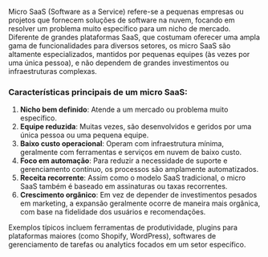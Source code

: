 Micro SaaS (Software as a Service) refere-se a pequenas empresas ou projetos que fornecem soluções de software na nuvem, focando em resolver um problema muito específico para um nicho de mercado. Diferente de grandes plataformas SaaS, que costumam oferecer uma ampla gama de funcionalidades para diversos setores, os micro SaaS são altamente especializados, mantidos por pequenas equipes (às vezes por uma única pessoa), e não dependem de grandes investimentos ou infraestruturas complexas.

### Características principais de um micro SaaS:
1. **Nicho bem definido**: Atende a um mercado ou problema muito específico.
2. **Equipe reduzida**: Muitas vezes, são desenvolvidos e geridos por uma única pessoa ou uma pequena equipe.
3. **Baixo custo operacional**: Operam com infraestrutura mínima, geralmente com ferramentas e serviços em nuvem de baixo custo.
4. **Foco em automação**: Para reduzir a necessidade de suporte e gerenciamento contínuo, os processos são amplamente automatizados.
5. **Receita recorrente**: Assim como o modelo SaaS tradicional, o micro SaaS também é baseado em assinaturas ou taxas recorrentes.
6. **Crescimento orgânico**: Em vez de depender de investimentos pesados em marketing, a expansão geralmente ocorre de maneira mais orgânica, com base na fidelidade dos usuários e recomendações.

Exemplos típicos incluem ferramentas de produtividade, plugins para plataformas maiores (como Shopify, WordPress), softwares de gerenciamento de tarefas ou analytics focados em um setor específico.
